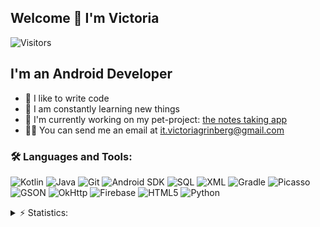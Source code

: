 ## Welcome 👋 I'm Victoria
![Visitors](https://api.visitorbadge.io/api/visitors?path=https%3A%2F%2Fgithub.com%2Frudimentum%2F&label=Visitors&labelColor=%23d9e3f0&countColor=%23263759&labelStyle=upper)

## I'm an Android Developer
- 💪 I like to write code
- 🥅 I am constantly learning new things
- 🚀 I'm currently working on my pet-project: [the notes taking app](https://github.com/rudimentum/KeepNotes)
- 🤹🏽 You can send me an email at <a href="mailto:it.victoriagrinberg@gmail.com">it.victoriagrinberg@gmail.com</a>

### 🛠 Languages and Tools:

![Kotlin](https://img.shields.io/badge/-Kotlin-4B4F59?style=for-the-badge&logo=Kotlin)
![Java](https://img.shields.io/badge/-Java-4B4F59?style=for-the-badge&logo=Java)
![Git](https://img.shields.io/badge/-Git-4B4F59?style=for-the-badge&logo=Git)
![Android SDK](https://img.shields.io/badge/-Android_SDK-4B4F59?style=for-the-badge&logo=android-sdk)
![SQL](https://img.shields.io/badge/-SQL-4B4F59?style=for-the-badge&logo=SQL)
![XML](https://img.shields.io/badge/-XML-4B4F59?style=for-the-badge&logo=XML)
![Gradle](https://img.shields.io/badge/-Gradle-4B4F59?style=for-the-badge&logo=Gradle)
![Picasso](https://img.shields.io/badge/-Picasso-4B4F59?style=for-the-badge&logo=picasso)
![GSON](https://img.shields.io/badge/-GSON-4B4F59?style=for-the-badge&logo=GSON)
![OkHttp](https://img.shields.io/badge/-OkHttp-4B4F59?style=for-the-badge&logo=okhttp)
![Firebase](https://img.shields.io/badge/-Firebase-4B4F59?style=for-the-badge&logo=Firebase)
![HTML5](https://img.shields.io/badge/-HTML5-4B4F59?style=for-the-badge&logo=html5)
![Python](https://img.shields.io/badge/-Python-4B4F59?style=for-the-badge&logo=python)

<details>
  <summary>⚡ Statistics:</summary>
  
   <img align="left" alt="rudimentum's GitHub Stats" src="https://github-readme-stats.vercel.app/api/top-langs/?username=rudimentum&langs_count=8&layout=compact&theme=dracula" />
    <img align="left" alt="rudimentum's GitHub Stats" src="https://github-readme-stats.vercel.app/api?username=rudimentum&show_icons=true&theme=dracula" />
</details>

